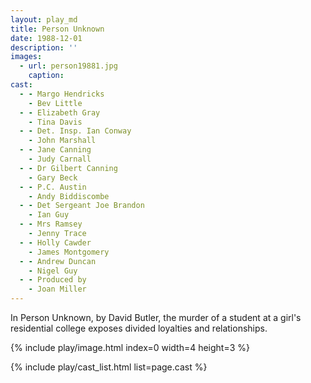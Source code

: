 ```yaml
---
layout: play_md
title: Person Unknown
date: 1988-12-01
description: ''
images:
  - url: person19881.jpg
    caption:
cast:
  - - Margo Hendricks
    - Bev Little
  - - Elizabeth Gray
    - Tina Davis
  - - Det. Insp. Ian Conway
    - John Marshall
  - - Jane Canning
    - Judy Carnall
  - - Dr Gilbert Canning
    - Gary Beck
  - - P.C. Austin
    - Andy Biddiscombe
  - - Det Sergeant Joe Brandon
    - Ian Guy
  - - Mrs Ramsey
    - Jenny Trace
  - - Holly Cawder
    - James Montgomery
  - - Andrew Duncan
    - Nigel Guy
  - - Produced by
    - Joan Miller
---
```


In Person Unknown, by David Butler, the murder of a student at a girl's residential college exposes divided loyalties and relationships.

{% include play/image.html index=0 width=4 height=3 %}

{% include play/cast_list.html list=page.cast %}
